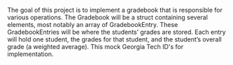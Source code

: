 The goal of this project is to implement a gradebook that is responsible for various operations. The Gradebook will be a struct containing several elements, most notably an array of GradebookEntry. These GradebookEntries will be where the students’ grades are stored. Each entry will hold one student, the grades for that student, and the student’s overall grade (a weighted average). This mock Georgia Tech ID's for implementation.
